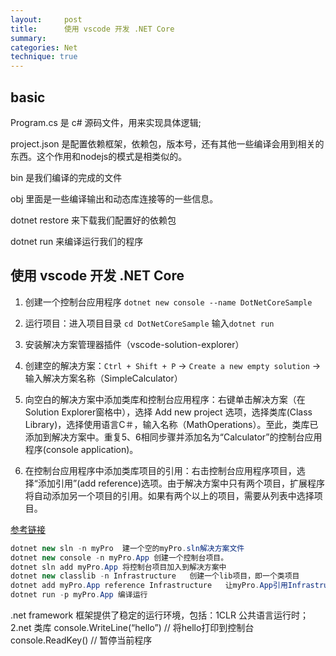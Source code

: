 ```yaml
---
layout:     post
title:      使用 vscode 开发 .NET Core
summary:     
categories: Net
technique: true
---
```


## basic

Program.cs 是 c# 源码文件，用来实现具体逻辑;

project.json 是配置依赖框架，依赖包，版本号，还有其他一些编译会用到相关的东西。这个作用和nodejs的模式是相类似的。

bin 是我们编译的完成的文件

obj 里面是一些编译输出和动态库连接等的一些信息。


dotnet restore 来下载我们配置好的依赖包
 
dotnet run 来编译运行我们的程序


## 使用 vscode 开发 .NET Core

1. 创建一个控制台应用程序 `dotnet new console --name DotNetCoreSample`

2. 运行项目：进入项目目录 `cd DotNetCoreSample` 输入`dotnet run`

3. 安装解决方案管理器插件（vscode-solution-explorer）

4. 创建空的解决方案：`Ctrl + Shift + P` -> `Create a new empty solution` -> 输入解决方案名称（SimpleCalculator）

5. 向空白的解决方案中添加类库和控制台应用程序：右键单击解决方案（在Solution Explorer窗格中），选择 Add new project 选项，选择类库(Class Library)，选择使用语言C＃，输入名称（MathOperations）。至此，类库已添加到解决方案中。重复5、6相同步骤并添加名为“Calculator”的控制台应用程序(console application)。

6. 在控制台应用程序中添加类库项目的引用：右击控制台应用程序项目，选择“添加引用”(add reference)选项。由于解决方案中只有两个项目，扩展程序将自动添加另一个项目的引用。如果有两个以上的项目，需要从列表中选择项目。


[参考链接](https://www.cnblogs.com/yilezhu/p/9926078.html)



```C#
dotnet new sln -n myPro  建一个空的myPro.sln解决方案文件
dotnet new console -n myPro.App 创建一个控制台项目。
dotnet sln add myPro.App 将控制台项目加入到解决方案中
dotnet new classlib -n Infrastructure   创建一个lib项目，即一个类项目
dotnet add myPro.App reference Infrastructure   让myPro.App引用Infrastructure项目
dotnet run -p myPro.App 编译运行
```

.net framework 框架提供了稳定的运行环境，包括：1CLR 公共语言运行时；2.net 类库
console.WriteLine(“hello”) // 将hello打印到控制台
console.ReadKey() // 暂停当前程序